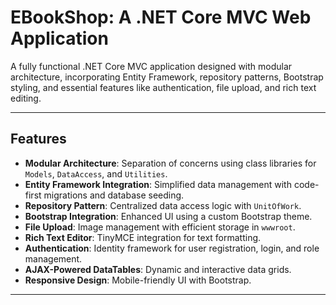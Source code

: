 # EBookShop: A .NET Core MVC Web Application

A fully functional .NET Core MVC application designed with modular architecture, incorporating Entity Framework, repository patterns, Bootstrap styling, and essential features like authentication, file upload, and rich text editing.

---

## Features

- **Modular Architecture**: Separation of concerns using class libraries for `Models`, `DataAccess`, and `Utilities`.
- **Entity Framework Integration**: Simplified data management with code-first migrations and database seeding.
- **Repository Pattern**: Centralized data access logic with `UnitOfWork`.
- **Bootstrap Integration**: Enhanced UI using a custom Bootstrap theme.
- **File Upload**: Image management with efficient storage in `wwwroot`.
- **Rich Text Editor**: TinyMCE integration for text formatting.
- **Authentication**: Identity framework for user registration, login, and role management.
- **AJAX-Powered DataTables**: Dynamic and interactive data grids.
- **Responsive Design**: Mobile-friendly UI with Bootstrap.

---
